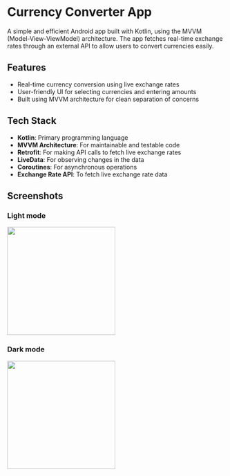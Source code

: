 # Currency Converter App

A simple and efficient Android app built with Kotlin, using the MVVM (Model-View-ViewModel) architecture. The app fetches real-time exchange rates through an external API to allow users to convert currencies easily.

## Features
- Real-time currency conversion using live exchange rates
- User-friendly UI for selecting currencies and entering amounts
- Built using MVVM architecture for clean separation of concerns

## Tech Stack
- **Kotlin**: Primary programming language
- **MVVM Architecture**: For maintainable and testable code
- **Retrofit**: For making API calls to fetch live exchange rates
- **LiveData**: For observing changes in the data
- **Coroutines**: For asynchronous operations
- **Exchange Rate API**: To fetch live exchange rate data

## Screenshots 

### Light mode
<img width="250px" src="https://github.com/user-attachments/assets/8d4db315-00f4-4732-b8cf-a1bf8f340280" />


### Dark mode
<img width="250px" src="https://github.com/user-attachments/assets/f10a8381-8f8d-4788-a319-3744a7087713" />
